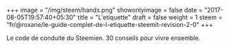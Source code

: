 +++
image = "/img/steem/hands.png"
showonlyimage = false
date = "2017-08-05T19:57:40+05:30"
title = "L'etiquette"
draft = false
weight = 1
steem = "fr/@roxane/le-guide-complet-de-l-etiquette-steemit-revision-2-0"
+++

Le code de conduite du Steemien. 30 conseils pour vivre ensemble.
<!--more-->
